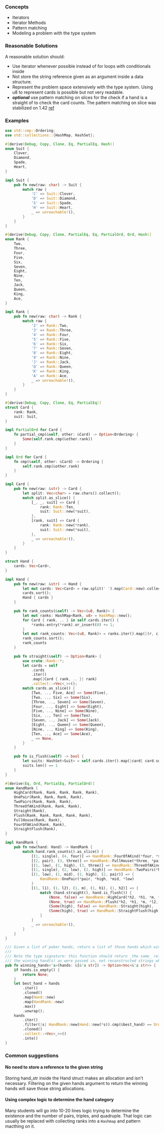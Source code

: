 ### Concepts

- Iterators
- Iterator Methods
- Pattern matching
- Modeling a problem with the type system

### Reasonable Solutions

A reasonable solution should:

- Use iterator whenever possible instead of for loops with conditionals inside
- Not store the string reference given as an argument inside a data structure.
- Represent the problem space extensively with the type system. Using u8 to represent cards is possible but not very readable.
- **_optional_** use pattern matching on slices for the check if a hand is a straight of to check the card counts. The pattern matching on slice was stabilized on 1.42 [ref](https://blog.rust-lang.org/inside-rust/2020/03/04/recent-future-pattern-matching-improvements.html)

### Examples

```rust
use std::cmp::Ordering;
use std::collections::{HashMap, HashSet};

#[derive(Debug, Copy, Clone, Eq, PartialEq, Hash)]
enum Suit {
    Clover,
    Diamond,
    Spade,
    Heart,
}

impl Suit {
    pub fn new(raw: char) -> Suit {
        match raw {
            'C' => Suit::Clover,
            'D' => Suit::Diamond,
            'S' => Suit::Spade,
            'H' => Suit::Heart,
            _ => unreachable!(),
        }
    }
}

#[derive(Debug, Copy, Clone, PartialEq, Eq, PartialOrd, Ord, Hash)]
enum Rank {
    Two,
    Three,
    Four,
    Five,
    Six,
    Seven,
    Eight,
    Nine,
    Ten,
    Jack,
    Queen,
    King,
    Ace,
}

impl Rank {
    pub fn new(raw: char) -> Rank {
        match raw {
            '2' => Rank::Two,
            '3' => Rank::Three,
            '4' => Rank::Four,
            '5' => Rank::Five,
            '6' => Rank::Six,
            '7' => Rank::Seven,
            '8' => Rank::Eight,
            '9' => Rank::Nine,
            'J' => Rank::Jack,
            'Q' => Rank::Queen,
            'K' => Rank::King,
            'A' => Rank::Ace,
            _ => unreachable!(),
        }
    }
}

#[derive(Debug, Copy, Clone, Eq, PartialEq)]
struct Card {
    rank: Rank,
    suit: Suit,
}

impl PartialOrd for Card {
    fn partial_cmp(&self, other: &Card) -> Option<Ordering> {
        Some(self.rank.cmp(&other.rank))
    }
}

impl Ord for Card {
    fn cmp(&self, other: &Card) -> Ordering {
        self.rank.cmp(&other.rank)
    }
}

impl Card {
    pub fn new(raw: &str) -> Card {
        let split: Vec<char> = raw.chars().collect();
        match split.as_slice() {
            [_, _, suit] => Card {
                rank: Rank::Ten,
                suit: Suit::new(*suit),
            },
            [rank, suit] => Card {
                rank: Rank::new(*rank),
                suit: Suit::new(*suit),
            },
            _ => unreachable!(),
        }
    }
}

struct Hand {
    cards: Vec<Card>,
}

impl Hand {
    pub fn new(raw: &str) -> Hand {
        let mut cards: Vec<Card> = raw.split(' ').map(Card::new).collect();
        cards.sort();
        Hand { cards }
    }

    pub fn rank_counts(&self) -> Vec<(u8, Rank)> {
        let mut ranks: HashMap<Rank, u8> = HashMap::new();
        for Card { rank, .. } in self.cards.iter() {
            *ranks.entry(*rank).or_insert(0) += 1;
        }
        let mut rank_counts: Vec<(u8, Rank)> = ranks.iter().map(|(r, c)| (*c, *r)).collect();
        rank_counts.sort();
        rank_counts
    }

    pub fn straight(&self) -> Option<Rank> {
        use crate::Rank::*;
        let cards = self
            .cards
            .iter()
            .map(|Card { rank, .. }| rank)
            .collect::<Vec<_>>();
        match cards.as_slice() {
            [Two, .., Five, Ace] => Some(Five),
            [Two, .., Six] => Some(Six),
            [Three, .., Seven] => Some(Seven),
            [Four, .., Eight] => Some(Eight),
            [Five, .., Nine] => Some(Nine),
            [Six, .., Ten] => Some(Ten),
            [Seven, .., Jack] => Some(Jack),
            [Eight, .., Queen] => Some(Queen),
            [Nine, .., King] => Some(King),
            [Ten, .., Ace] => Some(Ace),
            _ => None,
        }
    }

    pub fn is_flush(&self) -> bool {
        let suits: HashSet<Suit> = self.cards.iter().map(|card| card.suit).collect();
        suits.len() == 1
    }
}

#[derive(Eq, Ord, PartialEq, PartialOrd)]
enum HandRank {
    HighCard(Rank, Rank, Rank, Rank, Rank),
    OnePair(Rank, Rank, Rank, Rank),
    TwoPairs(Rank, Rank, Rank),
    ThreeOfAKind(Rank, Rank, Rank),
    Straight(Rank),
    Flush(Rank, Rank, Rank, Rank, Rank),
    FullHouse(Rank, Rank),
    FourOfAKind(Rank, Rank),
    StraightFlush(Rank),
}

impl HandRank {
    pub fn new(hand: Hand) -> HandRank {
        match hand.rank_counts().as_slice() {
            [(1, single), (4, four)] => HandRank::FourOfAKind(*four, *single),
            [(2, pair), (3, three)] => HandRank::FullHouse(*three, *pair),
            [(1, low), (1, high), (3, three)] => HandRank::ThreeOfAKind(*three, *high, *low),
            [(1, single), (2, low), (2, high)] => HandRank::TwoPairs(*high, *low, *single),
            [(1, low), (1, mid), (1, high), (2, pair)] => {
                HandRank::OnePair(*pair, *high, *mid, *low)
            }
            [(1, l1), (1, l2), (1, m), (1, h1), (1, h2)] => {
                match (hand.straight(), hand.is_flush()) {
                    (None, false) => HandRank::HighCard(*h2, *h1, *m, *l2, *l1),
                    (None, true) => HandRank::Flush(*h2, *h1, *m, *l2, *l1),
                    (Some(high), false) => HandRank::Straight(high),
                    (Some(high), true) => HandRank::StraightFlush(high),
                }
            }
            _ => unreachable!(),
        }
    }
}

/// Given a list of poker hands, return a list of those hands which win.
///
/// Note the type signature: this function should return _the same_ reference to
/// the winning hand(s) as were passed in, not reconstructed strings which happen to be equal.
pub fn winning_hands<'a>(hands: &[&'a str]) -> Option<Vec<&'a str>> {
    if hands.is_empty() {
        return None;
    }
    let best_hand = hands
        .iter()
        .cloned()
        .map(Hand::new)
        .map(HandRank::new)
        .max()
        .unwrap();
    hands
        .iter()
        .filter(|s| HandRank::new(Hand::new(*s)).cmp(&best_hand) == Ordering::Equal)
        .cloned()
        .collect::<Vec<_>>()
        .into()
}
```

### Common suggestions

#### No need to store a reference to the given string

Storing hand_str inside the Hand struct makes an allocation and isn't necessary. Filtering on the given hands argument to return the winning hands will save those string allocations.

#### Using complex logic to determine the hand category

Many students will go into 10-20 lines logic trying to determine the existence and the number of pairs, triples, and quadruple. That logic can usually be replaced with collecting ranks into a `Hashmap` and pattern macthing on it.
